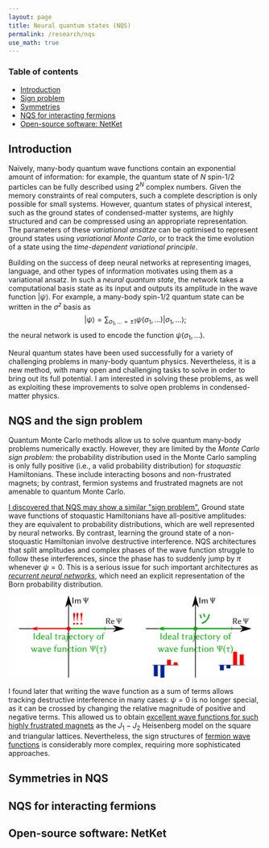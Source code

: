 ```yaml
---
layout: page
title: Neural quantum states (NQS)
permalink: /research/nqs
use_math: true
---
```


### Table of contents

- [Introduction](#introduction)
- [Sign problem](#nqs-and-the-sign-problem)
- [Symmetries](#symmetries-in-nqs)
- [NQS for interacting fermions](#nqs-for-interacting-fermions)
- [Open-source software: NetKet](#open-source-software-netket)

## Introduction

Naïvely, many-body quantum wave functions contain an exponential amount of information: for example, the quantum state of *N* spin-1/2 particles can be fully described using $2^N$ complex numbers.
Given the memory constraints of real computers, such a complete description is only possible for small systems.
However, quantum states of physical interest, such as the ground states of condensed-matter systems, are highly structured and can be compressed using an appropriate representation.
The parameters of these *variational ansätze* can be optimised to represent ground states using *variational Monte Carlo*, or to track the time evolution of a state using the *time-dependent variational principle*.

Building on the success of deep neural networks at representing images, language, and other types of information motivates using them as a variational ansatz.
In such a *neural quantum state*, the network takes a computational basis state as its input and outputs its amplitude in the wave function $|\psi\rangle$.
For example, a many-body spin-1/2 quantum state can be written in the $\sigma^z$ basis as
$$ |\psi\rangle = \sum_{\sigma_1,\dots = \pm1} \psi(\sigma_1,\dots) |\sigma_1,\dots\rangle; $$
the neural network is used to encode the function $\psi(\sigma_1,\dots)$.

Neural quantum states have been used successfully for a variety of challenging problems in many-body quantum physics.
Nevertheless, it is a new method, with many open and challenging tasks to solve in order to bring out its full potential.
I am interested in solving these problems, as well as exploiting these improvements to solve open problems in condensed-matter physics.

## NQS and the sign problem

Quantum Monte Carlo methods allow us to solve quantum many-body problems numerically exactly.
However, they are limited by the *Monte Carlo sign problem:* the probability distribution used in the Monte Carlo sampling is only fully positive (i.e., a valid probability distribution) for <dfn title="A Hamiltonian is stoquastic if its off-diagonal matrix elements are negative or zero.">stoquastic</dfn> Hamiltonians. These include interacting bosons and non-frustrated magnets; by contrast, fermion systems and frustrated magnets are not amenable to quantum Monte Carlo.

[I discovered that NQS may show a similar "sign problem".](https://arxiv.org/abs/2002.04613)
Ground state wave functions of stoquastic Hamiltonians have all-positive amplitudes: they are equivalent to probability distributions, which are well represented by neural networks.
By contrast, learning the ground state of a non-stoquastic Hamiltonian involve destructive interference.
NQS architectures that split amplitudes and complex phases of the wave function struggle to follow these interferences, since the phase has to suddenly jump by $\pi$ whenever $\psi=0$.
This is a serious issue for such important architectures as [*recurrent neural networks*](https://en.wikipedia.org/wiki/Recurrent_neural_network), which need an explicit representation of the Born probability distribution.

![Ansätze with separate wave function amplitudes and phases (left) cannot track destructive interferences. Writing the wave function as a sum of terms (right) improves the issue.](/assets/2022/11/zero.png)

I found later that writing the wave function as a sum of terms allows tracking destructive interference in many cases: $\psi=0$ is no longer special, as it can be crossed by changing the relative magnitude of positive and negative terms.
This allowed us to obtain [excellent wave functions for such highly frustrated magnets](https://arxiv.org/abs/2211.07749) as the $J_1-J_2$ Heisenberg model on the square and triangular lattices.
Nevertheless, the sign structures of [fermion wave functions](#nqs-for-interacting-fermions) is considerably more complex, requiring more sophisticated approaches.

## Symmetries in NQS

## NQS for interacting fermions

## Open-source software: NetKet